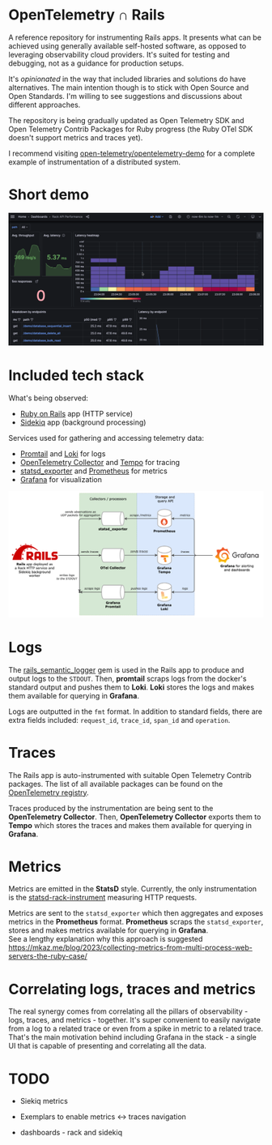 # OpenTelemetry ∩ Rails

A reference repository for instrumenting Rails apps. It presents what can be achieved using generally available self-hosted software, as opposed to leveraging observability cloud providers. It's suited for testing and debugging, not as a guidance for production setups.

It's _opinionated_ in the way that included libraries and solutions do have alternatives. The main intention though is to stick with Open Source and Open Standards. I'm willing to see suggestions and discussions about different approaches.

The repository is being gradually updated as Open Telemetry SDK and Open Telemetry Contrib Packages for Ruby progress (the Ruby OTel SDK doesn't support metrics and traces yet).

I recommend visiting [open-telemetry/opentelemetry-demo](https://github.com/open-telemetry/opentelemetry-demo) for a complete example of instrumentation of a distributed system.

# Short demo

![opentelemetry and rails](./docs/otel_rails.gif "opentelemetry and rails")

# Included tech stack

What's being observed:

- [Ruby on Rails](https://github.com/rails/rails) app (HTTP service)
- [Sidekiq](https://github.com/sidekiq/sidekiq) app (background processing)

Services used for gathering and accessing telemetry data:

- [Promtail](https://grafana.com/docs/loki/latest/send-data/promtail/) and [Loki](https://grafana.com/docs/loki/latest/) for logs
- [OpenTelemetry Collector](https://github.com/open-telemetry/opentelemetry-collector) and [Tempo](https://github.com/grafana/tempo) for tracing
- [statsd_exporter](https://github.com/prometheus/statsd_exporter) and [Prometheus](https://github.com/prometheus/prometheus) for metrics
- [Grafana](https://github.com/grafana/grafana) for visualization

![opentelemetry and rails](./docs/opentelemetry_rails.drawio.png "opentelemetry and rails")


# Logs

The [rails_semantic_logger](https://github.com/reidmorrison/rails_semantic_logger) gem is used in the Rails app to produce and output logs to the `STDOUT`. Then, **promtail** scraps logs from the docker's standard output and pushes them to **Loki**. **Loki** stores the logs and makes them available for querying in **Grafana**.

Logs are outputted in the `fmt` format. In addition to standard fields, there are extra fields included: `request_id`, `trace_id`, `span_id` and `operation`.

# Traces

The Rails app is auto-instrumented with suitable Open Telemetry Contrib packages. The list of all available packages can be found on the [OpenTelemetry registry](https://opentelemetry.io/ecosystem/registry/?s=&component=&language=ruby).

Traces produced by the instrumentation are being sent to the **OpenTelemetry Collector**. Then, **OpenTelemetry Collector** exports them to **Tempo** which stores the traces and makes them available for querying in **Grafana**.

# Metrics

Metrics are emitted in the **StatsD** style. Currently, the only instrumentation is the [statsd-rack-instrument](https://rubygems.org/gems/statsd-rack-instrument) measuring HTTP requests.

Metrics are sent to the `statsd_exporter` which then aggregates and exposes metrics in the **Prometheus** format. **Prometheus** scraps the `statsd_exporter`, stores and makes metrics available for querying in **Grafana**.
\
See a lengthy explanation why this approach is suggested https://mkaz.me/blog/2023/collecting-metrics-from-multi-process-web-servers-the-ruby-case/

# Correlating logs, traces and metrics

The real synergy comes from correlating all the pillars of observability - logs, traces, and metrics - together. It's super convenient to easily navigate from a log to a related trace or even from a spike in metric to a related trace. That's the main motivation behind including Grafana in the stack - a single UI that is capable of presenting and correlating all the data.

<!-- ## From logs to traces

## From logs to metrics

## From traces to logs

## From traces to metrics

## From metrics to logs

## From metrics to traces


# Tests instrumentation -->


# TODO

- Siekiq metrics

- Exemplars to enable metrics <-> traces navigation

- dashboards - rack and sidekiq
